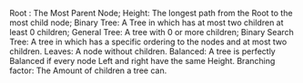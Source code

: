 Root : The Most Parent Node;
Height: The longest path from the Root to the most child node;
Binary Tree: A Tree in which has at most two children at least 0 children;
General Tree: A tree with 0 or more children;
Binary Search Tree: A tree in which has a specific ordering to the nodes and at most two children.
Leaves: A node without children.
Balanced: A tree is perfectly Balanced if every node Left and right have the same Height.
Branching factor: The Amount of children a tree can.
